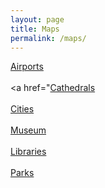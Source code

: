 ```yaml
---
layout: page
title: Maps
permalink: /maps/
---
```


<a href="https://maps.app.goo.gl/rpbCdxqPyiw1w3L68">Airports</a>
<br>
<br>
<a href="<a href="https://maps.app.goo.gl/RPy3fAE53ir1ujUp6">Cathedrals</a>
<br>
<br>
<a href="https://maps.app.goo.gl/1SwPxi4Pft6vchkK7">Cities</a>
<br>
<br>
<a href="https://maps.app.goo.gl/MyE5TMgAhuESw2vb9">Museum</a> 
<br>
<br>
<a href="https://maps.app.goo.gl/nBwt1AjNw463UcGa7">Libraries</a> 
<br>
<br>
<a href="https://maps.app.goo.gl/RPy3fAE53ir1ujUp6">Parks</a> 



